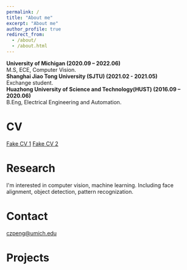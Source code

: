 ```yaml
---
permalink: /
title: "About me"
excerpt: "About me"
author_profile: true
redirect_from: 
  - /about/
  - /about.html
---
```


**University of Michigan (2020.09 – 2022.06)** <br>
M.S, ECE, Computer Vision. <br>
**Shanghai Jiao Tong University (SJTU) (2021.02 - 2021.05)** <br>
Exchange student. <br>
**Huazhong University of Science and Technology(HUST) (2016.09 – 2020.06)** <br>
B.Eng, Electrical Engineering and Automation.

# CV
[Fake CV 1](https://github.com/Pengchengzhi/Pengchengzhi.github.io/blob/master/files/cv/fake%20cv.pdf)
[Fake CV 2](https://github.com/Pengchengzhi/Pengchengzhi.github.io/blob/master/files/cv/fake%20cv.pdf)

# Research
I'm interested in computer vision, machine learning. Including face alignment, object detection, pattern recognization. 

# Contact
czpeng@umich.edu

# Projects


<!---Activity and Service--->
<!---Experience--->
